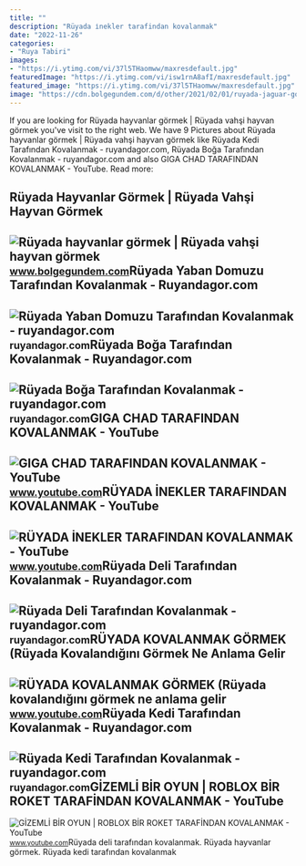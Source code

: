 ```yaml
---
title: ""
description: "Rüyada i̇nekler tarafindan kovalanmak"
date: "2022-11-26"
categories:
- "Ruya Tabiri"
images:
- "https://i.ytimg.com/vi/37l5THaomww/maxresdefault.jpg"
featuredImage: "https://i.ytimg.com/vi/isw1rnA8afI/maxresdefault.jpg"
featured_image: "https://i.ytimg.com/vi/37l5THaomww/maxresdefault.jpg"
image: "https://cdn.bolgegundem.com/d/other/2021/02/01/ruyada-jaguar-gormek-ne-demektir-ruyada-jaguar-gormenin-tabiri-anlami-nedir.jpg"
---
```


If you are looking for Rüyada hayvanlar görmek | Rüyada vahşi hayvan görmek you've visit to the right web. We have 9 Pictures about Rüyada hayvanlar görmek | Rüyada vahşi hayvan görmek like Rüyada Kedi Tarafından Kovalanmak - ruyandagor.com, Rüyada Boğa Tarafından Kovalanmak - ruyandagor.com and also GIGA CHAD TARAFINDAN KOVALANMAK - YouTube. Read more:

Rüyada Hayvanlar Görmek | Rüyada Vahşi Hayvan Görmek
----------------------------------------------------

 ![Rüyada hayvanlar görmek | Rüyada vahşi hayvan görmek](https://cdn.bolgegundem.com/d/other/2021/02/01/ruyada-jaguar-gormek-ne-demektir-ruyada-jaguar-gormenin-tabiri-anlami-nedir.jpg) <small>www.bolgegundem.com</small>Rüyada Yaban Domuzu Tarafından Kovalanmak - Ruyandagor.com
----------------------------------------------------------

 ![Rüyada Yaban Domuzu Tarafından Kovalanmak - ruyandagor.com](https://images.ruyandagor.com/2017/05/yaban-domuzu-tarafindan-kovalanmak-2051.jpg) <small>ruyandagor.com</small>Rüyada Boğa Tarafından Kovalanmak - Ruyandagor.com
--------------------------------------------------

 ![Rüyada Boğa Tarafından Kovalanmak - ruyandagor.com](https://images.ruyandagor.com/2017/04/boga-tarafindan-kovalanmak-1939.jpg) <small>ruyandagor.com</small>GIGA CHAD TARAFINDAN KOVALANMAK - YouTube
-----------------------------------------

 ![GIGA CHAD TARAFINDAN KOVALANMAK - YouTube](https://i.ytimg.com/vi/54V_tYP2lTo/maxres2.jpg?sqp=-oaymwEoCIAKENAF8quKqQMcGADwAQH4Ac4FgAKACooCDAgAEAEYfyAyKBUwDw==&rs=AOn4CLA0roHG-CnkRH-GQrNdOpXOazdciA) <small>www.youtube.com</small>RÜYADA İNEKLER TARAFINDAN KOVALANMAK - YouTube
----------------------------------------------

 ![RÜYADA İNEKLER TARAFINDAN KOVALANMAK - YouTube](https://i.ytimg.com/vi/37l5THaomww/maxresdefault.jpg) <small>www.youtube.com</small>Rüyada Deli Tarafından Kovalanmak - Ruyandagor.com
--------------------------------------------------

 ![Rüyada Deli Tarafından Kovalanmak - ruyandagor.com](https://images.ruyandagor.com/2017/04/deli-tarafindan-kovalanmak-1522.jpg) <small>ruyandagor.com</small>RÜYADA KOVALANMAK GÖRMEK (Rüyada Kovalandığını Görmek Ne Anlama Gelir
---------------------------------------------------------------------

 ![RÜYADA KOVALANMAK GÖRMEK (Rüyada kovalandığını görmek ne anlama gelir](https://i.ytimg.com/vi/rxD-LfWrikw/maxresdefault.jpg) <small>www.youtube.com</small>Rüyada Kedi Tarafından Kovalanmak - Ruyandagor.com
--------------------------------------------------

 ![Rüyada Kedi Tarafından Kovalanmak - ruyandagor.com](https://images.ruyandagor.com/2017/04/kedi-tarafindan-kovalanmak-1249.jpg) <small>ruyandagor.com</small>GİZEMLİ BİR OYUN | ROBLOX BİR ROKET TARAFİNDAN KOVALANMAK - YouTube
-------------------------------------------------------------------

 ![GİZEMLİ BİR OYUN | ROBLOX BİR ROKET TARAFİNDAN KOVALANMAK - YouTube](https://i.ytimg.com/vi/isw1rnA8afI/maxresdefault.jpg) <small>www.youtube.com</small>Rüyada deli tarafından kovalanmak. Rüyada hayvanlar görmek. Rüyada kedi tarafından kovalanmak
